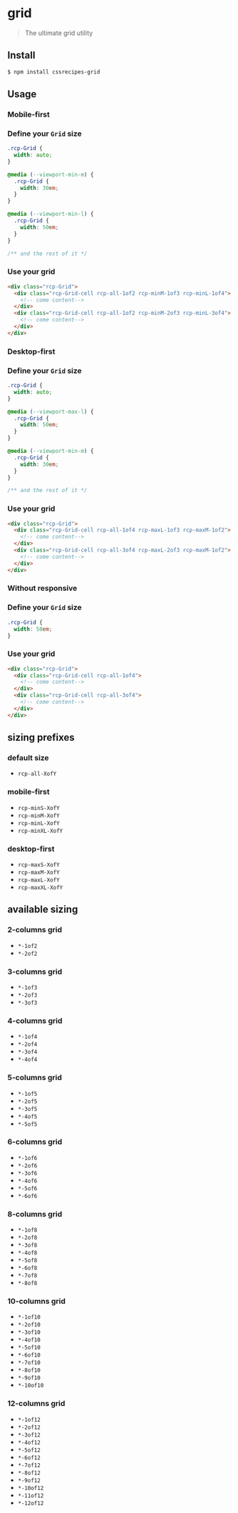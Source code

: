 # grid

> The ultimate grid utility

## Install

```sh
$ npm install cssrecipes-grid
```

## Usage

### Mobile-first

### Define your `Grid` size

```css
.rcp-Grid {
  width: auto;
}

@media (--viewport-min-m) {
  .rcp-Grid {
    width: 30em;
  }
}

@media (--viewport-min-l) {
  .rcp-Grid {
    width: 50em;
  }
}

/** and the rest of it */
```

### Use your grid

```html
<div class="rcp-Grid">
  <div class="rcp-Grid-cell rcp-all-1of2 rcp-minM-1of3 rcp-minL-1of4">
    <!-- come content-->
  </div>
  <div class="rcp-Grid-cell rcp-all-1of2 rcp-minM-2of3 rcp-minL-3of4">
    <!-- come content-->
  </div>
</div>
```

### Desktop-first

### Define your `Grid` size

```css
.rcp-Grid {
  width: auto;
}

@media (--viewport-max-l) {
  .rcp-Grid {
    width: 50em;
  }
}

@media (--viewport-min-m) {
  .rcp-Grid {
    width: 30em;
  }
}

/** and the rest of it */
```

### Use your grid

```html
<div class="rcp-Grid">
  <div class="rcp-Grid-cell rcp-all-1of4 rcp-maxL-1of3 rcp-maxM-1of2">
    <!-- come content-->
  </div>
  <div class="rcp-Grid-cell rcp-all-3of4 rcp-maxL-2of3 rcp-maxM-1of2">
    <!-- come content-->
  </div>
</div>
```

### Without responsive

### Define your `Grid` size

```css
.rcp-Grid {
  width: 50em;
}
```

### Use your grid

```html
<div class="rcp-Grid">
  <div class="rcp-Grid-cell rcp-all-1of4">
    <!-- come content-->
  </div>
  <div class="rcp-Grid-cell rcp-all-3of4">
    <!-- come content-->
  </div>
</div>
```

## sizing prefixes


### default size

- `rcp-all-XofY`

### mobile-first

- `rcp-minS-XofY`
- `rcp-minM-XofY`
- `rcp-minL-XofY`
- `rcp-minXL-XofY`

### desktop-first

- `rcp-maxS-XofY`
- `rcp-maxM-XofY`
- `rcp-maxL-XofY`
- `rcp-maxXL-XofY`

## available sizing

### 2-columns grid

- `*-1of2`
- `*-2of2`

### 3-columns grid

- `*-1of3`
- `*-2of3`
- `*-3of3`

### 4-columns grid

- `*-1of4`
- `*-2of4`
- `*-3of4`
- `*-4of4`

### 5-columns grid

- `*-1of5`
- `*-2of5`
- `*-3of5`
- `*-4of5`
- `*-5of5`

### 6-columns grid

- `*-1of6`
- `*-2of6`
- `*-3of6`
- `*-4of6`
- `*-5of6`
- `*-6of6`

### 8-columns grid

- `*-1of8`
- `*-2of8`
- `*-3of8`
- `*-4of8`
- `*-5of8`
- `*-6of8`
- `*-7of8`
- `*-8of8`

### 10-columns grid

- `*-1of10`
- `*-2of10`
- `*-3of10`
- `*-4of10`
- `*-5of10`
- `*-6of10`
- `*-7of10`
- `*-8of10`
- `*-9of10`
- `*-10of10`

### 12-columns grid

- `*-1of12`
- `*-2of12`
- `*-3of12`
- `*-4of12`
- `*-5of12`
- `*-6of12`
- `*-7of12`
- `*-8of12`
- `*-9of12`
- `*-10of12`
- `*-11of12`
- `*-12of12`
